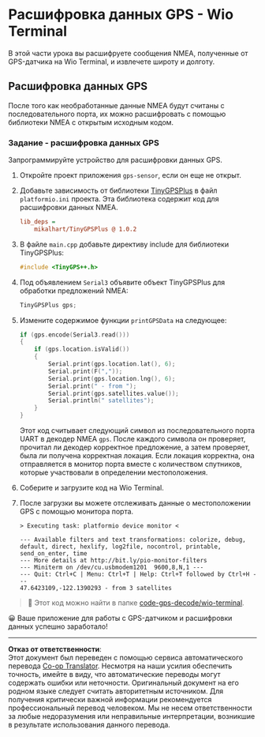 <!--
CO_OP_TRANSLATOR_METADATA:
{
  "original_hash": "fbbcf96a9b63ccd661db98bbf854bb06",
  "translation_date": "2025-08-27T00:51:41+00:00",
  "source_file": "3-transport/lessons/1-location-tracking/wio-terminal-gps-decode.md",
  "language_code": "ru"
}
-->
# Расшифровка данных GPS - Wio Terminal

В этой части урока вы расшифруете сообщения NMEA, полученные от GPS-датчика на Wio Terminal, и извлечете широту и долготу.

## Расшифровка данных GPS

После того как необработанные данные NMEA будут считаны с последовательного порта, их можно расшифровать с помощью библиотеки NMEA с открытым исходным кодом.

### Задание - расшифровка данных GPS

Запрограммируйте устройство для расшифровки данных GPS.

1. Откройте проект приложения `gps-sensor`, если он еще не открыт.

1. Добавьте зависимость от библиотеки [TinyGPSPlus](https://github.com/mikalhart/TinyGPSPlus) в файл `platformio.ini` проекта. Эта библиотека содержит код для расшифровки данных NMEA.

    ```ini
    lib_deps =
        mikalhart/TinyGPSPlus @ 1.0.2
    ```

1. В файле `main.cpp` добавьте директиву include для библиотеки TinyGPSPlus:

    ```cpp
    #include <TinyGPS++.h>
    ```

1. Под объявлением `Serial3` объявите объект TinyGPSPlus для обработки предложений NMEA:

    ```cpp
    TinyGPSPlus gps;
    ```

1. Измените содержимое функции `printGPSData` на следующее:

    ```cpp
    if (gps.encode(Serial3.read()))
    {
        if (gps.location.isValid())
        {
            Serial.print(gps.location.lat(), 6);
            Serial.print(F(","));
            Serial.print(gps.location.lng(), 6);
            Serial.print(" - from ");
            Serial.print(gps.satellites.value());
            Serial.println(" satellites");
        }
    }
    ```

    Этот код считывает следующий символ из последовательного порта UART в декодер NMEA `gps`. После каждого символа он проверяет, прочитал ли декодер корректное предложение, а затем проверяет, была ли получена корректная локация. Если локация корректна, она отправляется в монитор порта вместе с количеством спутников, которые участвовали в определении местоположения.

1. Соберите и загрузите код на Wio Terminal.

1. После загрузки вы можете отслеживать данные о местоположении GPS с помощью монитора порта.

    ```output
    > Executing task: platformio device monitor <
    
    --- Available filters and text transformations: colorize, debug, default, direct, hexlify, log2file, nocontrol, printable, send_on_enter, time
    --- More details at http://bit.ly/pio-monitor-filters
    --- Miniterm on /dev/cu.usbmodem1201  9600,8,N,1 ---
    --- Quit: Ctrl+C | Menu: Ctrl+T | Help: Ctrl+T followed by Ctrl+H ---
    47.6423109,-122.1390293 - from 3 satellites
    ```

> 💁 Этот код можно найти в папке [code-gps-decode/wio-terminal](../../../../../3-transport/lessons/1-location-tracking/code-gps-decode/wio-terminal).

😀 Ваше приложение для работы с GPS-датчиком и расшифровки данных успешно заработало!

---

**Отказ от ответственности**:  
Этот документ был переведен с помощью сервиса автоматического перевода [Co-op Translator](https://github.com/Azure/co-op-translator). Несмотря на наши усилия обеспечить точность, имейте в виду, что автоматические переводы могут содержать ошибки или неточности. Оригинальный документ на его родном языке следует считать авторитетным источником. Для получения критически важной информации рекомендуется профессиональный перевод человеком. Мы не несем ответственности за любые недоразумения или неправильные интерпретации, возникшие в результате использования данного перевода.